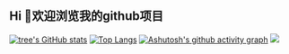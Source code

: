 ## Hi 👋欢迎浏览我的github项目

[![tree's GitHub stats](https://github-readme-stats.vercel.app/api?username=onni-top&hide=contribs,prs&show_icons=true&theme=radical)](https://github.com/anuraghazra/github-readme-stats)
[![Top Langs](https://github-readme-stats.vercel.app/api/top-langs/?username=onni-top&layout=compact)](https://github.com/anuraghazra/github-readme-stats)
[![Ashutosh's github activity graph](https://activity-graph.herokuapp.com/graph?username=onni-top&theme=dracula)](https://github.com/ashutosh00710/github-readme-activity-graph)
![](https://visitor-badge.glitch.me/badge?page_id=onni-top)


<!--
**onni-top/onni-top** is a ✨ _special_ ✨ repository because its `README.md` (this file) appears on your GitHub profile.

Here are some ideas to get you started:

- 🔭 I’m currently working on ...
- 🌱 I’m currently learning ...
- 👯 I’m looking to collaborate on ...
- 🤔 I’m looking for help with ...
- 💬 Ask me about ...
- 📫 How to reach me: ...
- 😄 Pronouns: ...
- ⚡ Fun fact: ...
-->
